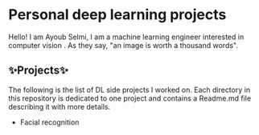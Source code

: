 # Personal deep learning projects




Hello!
I am Ayoub Selmi, I am a machine learning engineer interested in computer vision .
As they say, "an image is worth a thousand words".

## ✨Projects✨
The following is the list of DL side projects I worked on. Each directory in this repository is dedicated to one project and contains a Readme.md file describing it with more details. 
- Facial recognition 


